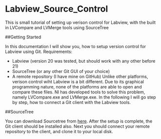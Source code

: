 # Labview_Source_Control
This is small tutorial of setting up verison control for Labview, with the built in LVCompare and LVMerge tools using SourceTree

##Getting Started

In this documentation I will show you, how to setup version control for Labview using Git. 
Requirements:
- Labview (version 20 was tested, but should work with any other before 21)
- SourceTree (or any other Git GUI of your choice)
- A remote repository (I have mine on GitHub)
Unlike other platforms, verison control wiht Labview is a bit different. Due to its graphical programming nature, none of the platforms are able to open and compare these files. NI has developed tools to solve this problem, namely LVCompare.exe and LVMerge.exe. In the following I will go step by step, how to connect a Git client with the Labview tools. 

##SourceTree

You can download Sourcetree from [here](https://www.sourcetreeapp.com/). After the setup is complete, the Git client should be installed also. Next you should connect your remote repository to the client, and clone it to your local disk. 


